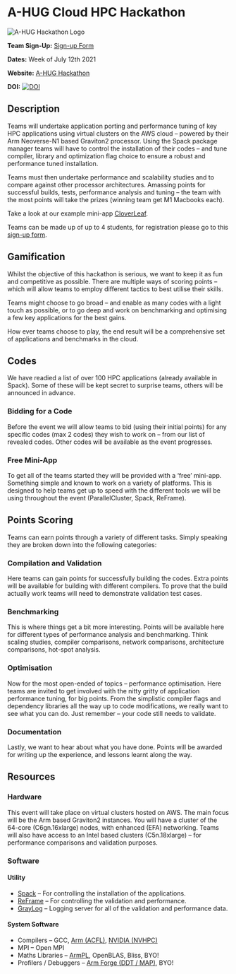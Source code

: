 # A-HUG Cloud HPC Hackathon

![A-HUG Hackathon Logo](https://a-hug.org/wp-content/uploads/2021/05/arm-aws-hackathon.png)

**Team Sign-Up:** [Sign-up Form](https://docs.google.com/forms/d/e/1FAIpQLScQ5Kq3pNgtZVJrKdLQHTOp2xKu0ILyzlgmoGB6pdFZ62uyfg/viewform)

**Dates:** Week of July 12th 2021

**Website:** [A-HUG Hackathon](https://a-hug.org/hackathons/aws-hackathon/)

**DOI:** [![DOI](https://zenodo.org/badge/DOI/10.5281/zenodo.5115938.svg)](https://doi.org/10.5281/zenodo.5115938)

## Description

Teams will undertake application porting and performance tuning of key HPC applications using virtual clusters on the AWS cloud – powered by their Arm Neoverse-N1 based Graviton2 processor. Using the Spack package manager teams will have to control the installation of their codes – and tune compiler, library and optimization flag choice to ensure a robust and performance tuned installation. 

Teams must then undertake performance and scalability studies and to compare against other processor architectures. Amassing points for successful builds, tests, performance analysis and tuning – the team with the most points will take the prizes (winning team get M1 Macbooks each).


Take a look at our example mini-app [CloverLeaf](Tutorials/CloverLeaf/).

Teams can be made up of up to 4 students, for registration please go to this [sign-up form](https://docs.google.com/forms/d/e/1FAIpQLScQ5Kq3pNgtZVJrKdLQHTOp2xKu0ILyzlgmoGB6pdFZ62uyfg/viewform).

## Gamification

Whilst the objective of this hackathon is serious, we want to keep it as fun and competitive as possible. 
There are multiple ways of scoring points – which will allow teams to employ different tactics to best utilise their skills.

Teams might choose to go broad – and enable as many codes with a light touch as possible, or to go deep and work on benchmarking and optimising a few key applications for the best gains.

How ever teams choose to play, the end result will be a comprehensive set of applications and benchmarks in the cloud.

## Codes

We have readied a list of over 100 HPC applications (already available in Spack). Some of these will be kept secret to surprise teams, others will be announced in advance.

### Bidding for a Code

Before the event we will allow teams to bid (using their initial points) for any specific codes (max 2 codes) they wish to work on – from our list of revealed codes. Other codes will be available as the event progresses.

### Free Mini-App

To get all of the teams started they will be provided with a ‘free’ mini-app. Something simple and known to work on a variety of platforms. This is designed to help teams get up to speed with the different tools we will be using throughout the event (ParallelCluster, Spack, ReFrame).

## Points Scoring

Teams can earn points through a variety of different tasks. Simply speaking they are broken down into the following categories:

### Compilation and Validation
Here teams can gain points for successfully building the codes. Extra points will be available for building with different compilers.
To prove that the build actually work teams will need to demonstrate validation test cases.

### Benchmarking
This is where things get a bit more interesting. Points will be available here for different types of performance analysis and benchmarking. Think scaling studies, compiler comparisons, network comparisons, architecture comparisons, hot-spot analysis.

### Optimisation
Now for the most open-ended of topics – performance optimisation. Here teams are invited to get involved with the nitty gritty of application performance tuning, for big points. From the simplistic compiler flags and dependency libraries all the way up to code modifications, we really want to see what you can do. Just remember – your code still needs to validate.

### Documentation 
Lastly, we want to hear about what you have done. Points will be awarded for writing up the experience, and lessons learnt along the way. 

## Resources

### Hardware
This event will take place on virtual clusters hosted on AWS. The main focus will be the Arm based Graviton2 instances. You will have a cluster of the 64-core (C6gn.16xlarge) nodes, with enhanced (EFA) networking.
Teams will also have access to an Intel based clusters (C5n.18xlarge) – for performance comparisons and validation purposes.

### Software

#### Utility
* [Spack](https://github.com/spack/spack) – For controlling the installation of the applications.
* [ReFrame](https://github.com/eth-cscs/reframe) – For controlling the validation and performance.
* [GrayLog](https://www.graylog.org/) – Logging server for all of the validation and performance data.

#### System Software
* Compilers – GCC, [Arm (ACFL)](https://developer.arm.com/tools-and-software/server-and-hpc/compile/arm-compiler-for-linux/resources), [NVIDIA (NVHPC)](https://developer.nvidia.com/hpc-sdk)
* MPI – Open MPI
* Maths Libraries – [ArmPL](https://developer.arm.com/tools-and-software/server-and-hpc/downloads/arm-performance-libraries), OpenBLAS, Bliss, BYO!
* Profilers / Debuggers – [Arm Forge (DDT / MAP)](https://developer.arm.com/tools-and-software/server-and-hpc/downloads/arm-forge), BYO!
